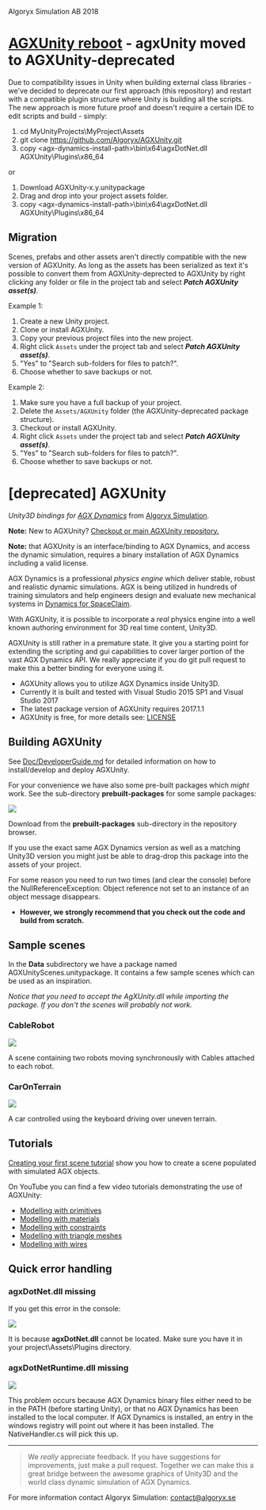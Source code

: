 Algoryx Simulation AB 2018

# [AGXUnity reboot](https://github.com/Algoryx/AGXUnity) - agxUnity moved to AGXUnity-deprecated
Due to compatibility issues in Unity when building external class libraries - we've decided to deprecate our first approach (this repository) and restart with a compatible plugin structure where Unity is building all the scripts. The new approach is more future proof and doesn't require a certain IDE to edit scripts and build - simply:

1. cd MyUnityProjects\MyProject\Assets
1. git clone https://github.com/Algoryx/AGXUnity.git
1. copy \<agx-dynamics-install-path\>\bin\x64\agxDotNet.dll AGXUnity\Plugins\x86_64

or

1. Download AGXUnity-x.y.unitypackage
1. Drag and drop into your project assets folder.
1. copy \<agx-dynamics-install-path\>\bin\x64\agxDotNet.dll AGXUnity\Plugins\x86_64

## Migration

Scenes, prefabs and other assets aren't directly compatible with the new version of AGXUnity. As long as the assets has been
serialized as text it's possible to convert them from AGXUnity-deprected to AGXUnity by right clicking any folder or file in
the project tab and select **_Patch AGXUnity asset(s)_**.

Example 1:

1. Create a new Unity project.
1. Clone or install AGXUnity.
1. Copy your previous project files into the new project.
1. Right click `Assets` under the project tab and select **_Patch AGXUnity asset(s)_**.
1. "Yes" to "Search sub-folders for files to patch?".
1. Choose whether to save backups or not.

Example 2:

1. Make sure you have a full backup of your project.
1. Delete the `Assets/AGXUnity` folder (the AGXUnity-deprecated package structure).
1. Checkout or install AGXUnity.
1. Right click `Assets` under the project tab and select **_Patch AGXUnity asset(s)_**.
1. "Yes" to "Search sub-folders for files to patch?".
1. Choose whether to save backups or not.

# [deprecated] AGXUnity
*Unity3D bindings for [AGX Dynamics](http://www.algoryx.se/products/agx-dynamics/)* from [Algoryx Simulation](http://www.algoryx.se).

**Note:** New to AGXUnity? [Checkout or main AGXUnity repository.](https://github.com/Algoryx/AGXUnity)

**Note:** that AGXUnity is an interface/binding to AGX Dynamics, and access the dynamic simulation, requires a binary installation of AGX Dynamics including a valid  license.

AGX Dynamics is a professional *physics engine* which deliver stable, robust and realistic dynamic simulations. AGX is being utilized in hundreds of training simulators and help engineers design and evaluate new mechanical systems in [Dynamics for SpaceClaim](http://www.algoryx.se/products/dynamics-for-spaceclaim/).

With AGXUnity, it is possible to incorporate a *real* physics engine into a well known authoring environment for 3D real time content, Unity3D. 

AGXUnity is still rather in a premature state. It give you a starting point for extending the scripting and gui capabilities to cover larger portion of the vast AGX Dynamics API. We really appreciate if you do git pull request to make this a better binding for everyone using it. 

 
- AGXUnity allows you to utilize AGX Dynamics inside Unity3D.
- Currently it is built and tested with Visual Studio 2015 SP1 and Visual Studio 2017
- The latest package version of AGXUnity requires 2017.1.1
- AGXUnity is free, for more details see: [LICENSE](LICENSE)

## Building AGXUnity
See [Doc/DeveloperGuide.md](Doc/DeveloperGuide.md) for detailed information on how to install/develop and deploy AGXUnity.

For your convenience we have also some pre-built packages which *might* work. 
See the sub-directory **prebuilt-packages** for some sample packages:

![](Doc/prebuilt-package.png)

Download from the **prebuilt-packages** sub-directory in the repository browser. 

If you use the exact same AGX Dynamics version as well as a matching Unity3D version you might just be able to drag-drop this package into the assets of your project. 

For some reason you need to run two times (and clear the console) before the NullReferenceException: Object reference not set to an instance of an object message disappears.

- **However, we strongly recommend that you check out the code and build from scratch.**

## Sample scenes
In the **Data** subdirectory we have a package named AGXUnityScenes.unitypackage. It contains a few sample scenes which can be used as an inspiration. 

*Notice that you need to accept the AgXUnity.dll while importing the package. If you don't the scenes will probably not work.*

### CableRobot
![](Doc/CableRobot.png)

A scene containing two robots moving synchronously with Cables attached to each robot.

### CarOnTerrain
![](Doc/CarOnTerrain.png)

A car controlled using the keyboard driving over uneven terrain.

## Tutorials
[Creating your first scene tutorial](Doc/tutorial1/tutorial1.md) show you how to create a scene populated with simulated AGX objects.


On YouTube you can find a few video tutorials demonstrating the use of AGXUnity:

- [Modelling with primitives](https://youtu.be/1ddfgIwAd0U)
- [Modelling with materials](https://www.youtube.com/watch?v=bB6d8ZI8bt4)
- [Modelling with constraints](https://www.youtube.com/watch?v=dmlyozKuVlM)
- [Modelling with triangle meshes](https://www.youtube.com/watch?v=L2kRByHcT7g)
- [Modelling with wires](https://www.youtube.com/watch?v=Accpit3LmIA)


## Quick error handling

### agxDotNet.dll missing
If you get this error in the console:

![](Doc/error-loading-agxDotNet.png)

It is because **agxDotNet.dll** cannot be located. Make sure you have it in your project\Assets\Plugins directory.


### agxDotNetRuntime.dll missing

![](Doc/error-loading-agxDotNetRuntime.png)

This problem occurs because AGX Dynamics binary files either need to be in the PATH (before starting Unity), or that no AGX Dynamics has been installed to the local computer. If AGX Dynamics is installed, an entry in the windows registry will point out where it has been installed. The NativeHandler.cs will pick this up.

--------------------------------------
> 
> We *really* appreciate feedback. If you have suggestions for improvements, just make a pull request. Together we can make this a great bridge between the awesome graphics of Unity3D and the world class dynamic simulation of AGX Dynamics.


For more information contact Algoryx Simulation: [contact@algoryx.se](mailto:contact@algoryx.se)
